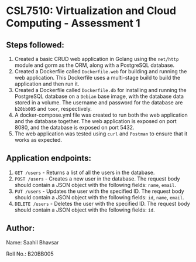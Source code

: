 # CSL7510: Virtualization and Cloud Computing - Assessment 1

## Steps followed:
1. Created a basic CRUD web application in Golang using the `net/http` module and gorm as the ORM, along with a PostgreSQL database.
2. Created a Dockerfile called `Dockerfile.web` for building and running the web application. This Dockerfile uses a multi-stage build to build the application and then run it.
3. Created a Dockerfile called `Dockerfile.db` for installing and running the PostgreSQL database on a `Debian` base image, with the database data stored in a volume. The username and password for the database are `b20bb005` and `toor`, respectively.
4. A docker-compose.yml file was created to run both the web application and the database together. The web application is exposed on port 8080, and the database is exposed on port 5432.
5. The web application was tested using `curl` and `Postman` to ensure that it works as expected.

## Application endpoints:
1. `GET /users` - Returns a list of all the users in the database.
2. `POST /users` - Creates a new user in the database. The request body should contain a JSON object with the following fields: `name`, `email`.
3. `PUT /users` - Updates the user with the specified ID. The request body should contain a JSON object with the following fields: `id`, `name`, `email`.
4. `DELETE /users` - Deletes the user with the specified ID. The request body should contain a JSON object with the following fields: `id`.

## Author:
Name: Saahil Bhavsar
   
Roll No.: B20BB005
